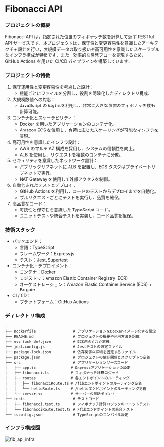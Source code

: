 # Fibonacci API

### プロジェクトの概要

Fibonacci API は，指定された位置のフィボナッチ数を計算して返す RESTful API サービスです．本プロジェクトは，保守性と変更容易性を意識したアーキテクチャ設計を行い，大規模データの取り扱いや高可用性を意識したスケーラブルなインフラ構成が特徴です．また，効率的な開発フローを実現するため，GitHub Actions を用いた CI/CD パイプラインを構築しています．

### プロジェクトの特徴

1. 保守運用性と変更容易性を考慮した設計：
    - 機能ごとにファイルを分割し，役割を明確化したディレクトリ構成．
2. 大規模数値への対応：
    - JavaScript の `BigInt`を利用し，非常に大きな位置のフィボナッチ数も計算可能。
3. コンテナ化とスケーラビリティ：
    - Docker を用いたアプリケーションのコンテナ化。
    - Amazon ECS を使用し、負荷に応じたスケーリングが可能なインフラを実現。
4. 高可用性を意識したインフラ設計：
    - AWS のマルチ AZ 構成を採用し、システムの信頼性を向上。
    - ALB を使用し、リクエストを複数のコンテナに分散。
5. セキュリティを意識したネットワーク設計：
    - パブリックサブネットに ALB を配置し、ECS タスクはプライベートサブネットで実行。
    - NAT Gateway を使用して外部アクセスを制御。
6. 自動化されたテストとデプロイ：
    - GitHub Actions を利用し、コードのテストからデプロイまでを自動化。
    - プルリクエストごとにテストを実行し、品質を確保。
7. 高品質なコード：
    - 可読性と保守性を意識した TypeScript コード。
    - ユニットテストや統合テストを実装し、コード品質を担保。

### 技術スタック

-   バックエンド：
    -   言語：TypeScript
    -   フレームワーク：Express.js
    -   テスト：Jest, Supertest
-   コンテナ化・デプロイメント：
    -   コンテナ：Docker
    -   レジストリ：Amazon Elastic Container Registry (ECR)
    -   オーケストレーション：Amazon Elastic Container Service (ECS) + Fargate
-   CI / CD：
    -   プラットフォーム：GitHub Actions

### ディレクトリ構成

```
.
├── Dockerfile                 # アプリケーションをDockerイメージ化する設定
├── README.md                  # プロジェクトの概要や利用方法を記載
├── ecs-task-def.json          # ECS用のタスク定義
├── jest.config.js             # Jestテストの設定ファイル
├── package-lock.json          # 依存関係の詳細を固定するファイル
├── package.json               # プロジェクトの依存関係とスクリプトの定義
├── src                        # アプリケーションソースコード
│   ├── app.ts                # Expressアプリケーションの設定
│   ├── fibonacci.ts          # フィボナッチ計算ロジック
│   ├── routes                # 各エンドポイントのルーティング
│   │   ├── fibonacciRoute.ts # /fibエンドポイントのルーティング定義
│   │   └── helloRoute.ts     # /helloエンドポイントのルーティング定義
│   └── server.ts             # サーバーの起動ポイント
├── tests                      # テストコード
│   ├── fibonacci.test.ts      # フィボナッチ計算ロジックのユニットテスト
│   └── fibonacciRoute.test.ts # /fibエンドポイントの統合テスト
└── tsconfig.json              # TypeScriptのコンパイル設定
```

### インフラ構成図

![fib_api_infra](https://github.com/user-attachments/assets/936f3b98-7063-4b92-82ad-bc466528cfc4)
